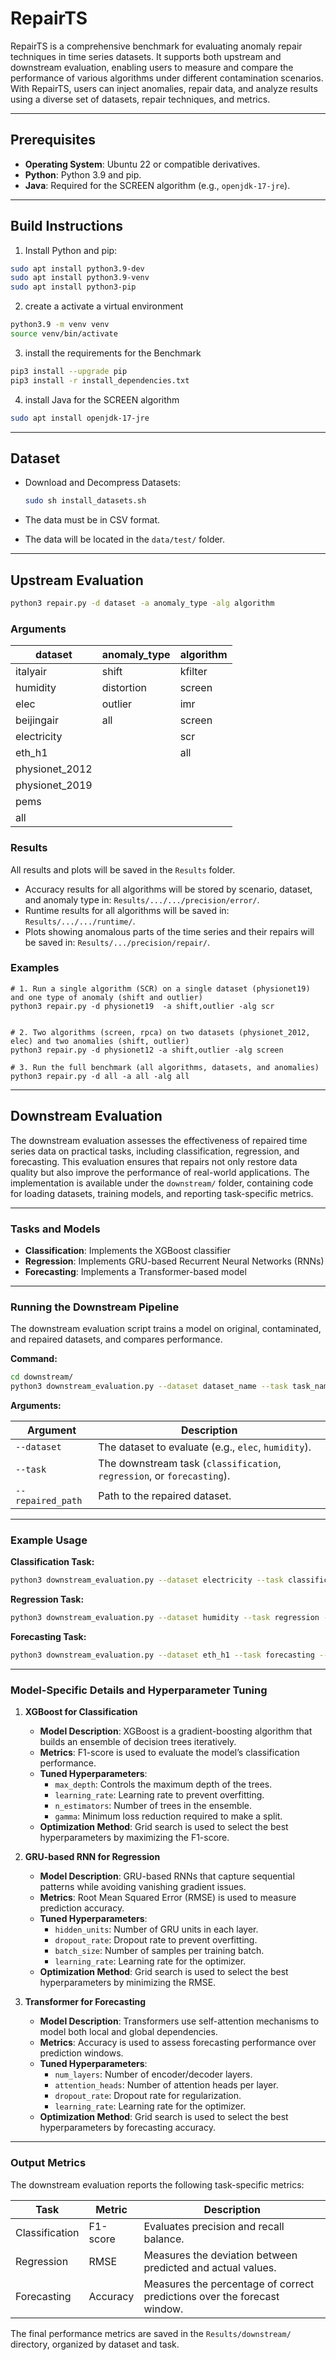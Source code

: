 # RepairTS

RepairTS is a comprehensive benchmark for evaluating anomaly repair techniques in time series datasets. It supports both upstream and downstream evaluation, enabling users to measure and compare the performance of various algorithms under different contamination scenarios. With RepairTS, users can inject anomalies, repair data, and analyze results using a diverse set of datasets, repair techniques, and metrics.

---

## Prerequisites

- **Operating System**: Ubuntu 22 or compatible derivatives.
- **Python**: Python 3.9 and pip.
- **Java**: Required for the SCREEN algorithm (e.g., `openjdk-17-jre`).
---

## Build Instructions

1. Install Python and pip:
```bash
sudo apt install python3.9-dev
sudo apt install python3.9-venv
sudo apt install python3-pip
```

2. create a activate a virtual environment

```bash
python3.9 -m venv venv
source venv/bin/activate
```

3. install the requirements for the Benchmark

```bash
pip3 install --upgrade pip
pip3 install -r install_dependencies.txt
```

4. install Java for the SCREEN algorithm

```bash
sudo apt install openjdk-17-jre
```

___

## Dataset 

- Download and Decompress Datasets: 
  ```bash
  sudo sh install_datasets.sh
  ```

- The data must be in CSV format.
- The data will be located in the `data/test/` folder.

___


## Upstream Evaluation

```bash
python3 repair.py -d dataset -a anomaly_type -alg algorithm
```


### Arguments

| dataset      | anomaly_type | algorithm | 
|--------------|--------------|-----------| 
| italyair       | shift        | kfilter   |
| humidity     | distortion   | screen    |
| elec         | outlier      | imr       |
| beijingair   | all          | screen    |
| electricity  |              | scr       |
| eth_h1       |              | all       |
| physionet_2012     |              |           |
| physionet_2019     |              |           |
| pems         |              |           |
| all          |              |           |


### Results

All results and plots will be saved in the `Results` folder. 
- Accuracy results for all algorithms will be stored by scenario, dataset, and anomaly type in: `Results/.../.../precision/error/`. 
- Runtime results for all algorithms will be saved in: `Results/.../.../runtime/`. 
- Plots showing anomalous parts of the time series and their repairs will be saved in: `Results/.../precision/repair/`.

### Examples


```
# 1. Run a single algorithm (SCR) on a single dataset (physionet19) and one type of anomaly (shift and outlier)
python3 repair.py -d physionet19  -a shift,outlier -alg scr


# 2. Two algorithms (screen, rpca) on two datasets (physionet_2012, elec) and two anomalies (shift, outlier)
python3 repair.py -d physionet12 -a shift,outlier -alg screen

# 3. Run the full benchmark (all algorithms, datasets, and anomalies)
python3 repair.py -d all -a all -alg all
```

___


## Downstream Evaluation

The downstream evaluation assesses the effectiveness of repaired time series data on practical tasks, including classification, regression, and forecasting. This evaluation ensures that repairs not only restore data quality but also improve the performance of real-world applications. The implementation is available under the `downstream/` folder, containing code for loading datasets, training models, and reporting task-specific metrics.

---

### Tasks and Models

- **Classification**: Implements the XGBoost classifier
- **Regression**: Implements GRU-based Recurrent Neural Networks (RNNs) 
- **Forecasting**: Implements a Transformer-based model

---

### Running the Downstream Pipeline

The downstream evaluation script trains a model on original, contaminated, and repaired datasets, and compares performance.

**Command:**
```bash
cd downstream/
python3 downstream_evaluation.py --dataset dataset_name --task task_name --repaired_path path_to_repaired_data
```

**Arguments:**

| Argument         | Description                                         |
|------------------|-----------------------------------------------------|
| `--dataset`      | The dataset to evaluate (e.g., `elec`, `humidity`).  |
| `--task`         | The downstream task (`classification`, `regression`, or `forecasting`). |
| `--repaired_path`| Path to the repaired dataset.                       |

---

### Example Usage

**Classification Task:**  
```bash
python3 downstream_evaluation.py --dataset electricity --task classification --repaired_path data/repaired/electricity.csv
```

**Regression Task:**  
```bash
python3 downstream_evaluation.py --dataset humidity --task regression --repaired_path data/repaired/humidity.csv
```

**Forecasting Task:**  
```bash
python3 downstream_evaluation.py --dataset eth_h1 --task forecasting --repaired_path data/repaired/eth_h1.csv
```

---

### Model-Specific Details and Hyperparameter Tuning

1. **XGBoost for Classification**
   - **Model Description**: XGBoost is a gradient-boosting algorithm that builds an ensemble of decision trees iteratively.
   - **Metrics**: F1-score is used to evaluate the model’s classification performance.
   - **Tuned Hyperparameters**:
     - `max_depth`: Controls the maximum depth of the trees.
     - `learning_rate`: Learning rate to prevent overfitting.
     - `n_estimators`: Number of trees in the ensemble.
     - `gamma`: Minimum loss reduction required to make a split.
   - **Optimization Method**: Grid search is used to select the best hyperparameters by maximizing the F1-score.

2. **GRU-based RNN for Regression**
   - **Model Description**: GRU-based RNNs that capture sequential patterns while avoiding vanishing gradient issues.
   - **Metrics**: Root Mean Squared Error (RMSE) is used to measure prediction accuracy.
   - **Tuned Hyperparameters**:
     - `hidden_units`: Number of GRU units in each layer.
     - `dropout_rate`: Dropout rate to prevent overfitting.
     - `batch_size`: Number of samples per training batch.
     - `learning_rate`: Learning rate for the optimizer.
   - **Optimization Method**: Grid search is used to select the best hyperparameters by minimizing the RMSE.

3. **Transformer for Forecasting**
   - **Model Description**: Transformers use self-attention mechanisms to model both local and global dependencies.
   - **Metrics**: Accuracy is used to assess forecasting performance over prediction windows.
   - **Tuned Hyperparameters**:
     - `num_layers`: Number of encoder/decoder layers.
     - `attention_heads`: Number of attention heads per layer.
     - `dropout_rate`: Dropout rate for regularization.
     - `learning_rate`: Learning rate for the optimizer.
   - **Optimization Method**: Grid search is used to select the best hyperparameters by forecasting accuracy.

---

### Output Metrics

The downstream evaluation reports the following task-specific metrics:

| Task            | Metric             | Description                                   |
|-----------------|--------------------|-----------------------------------------------|
| Classification  | F1-score           | Evaluates precision and recall balance.      |
| Regression      | RMSE               | Measures the deviation between predicted and actual values. |
| Forecasting     | Accuracy           | Measures the percentage of correct predictions over the forecast window. |

The final performance metrics are saved in the `Results/downstream/` directory, organized by dataset and task.


